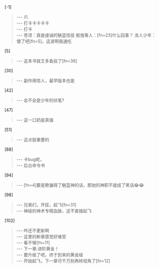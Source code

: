 
[-1] 
>--- 爪<br>
>--- 打卡卡卡卡卡<br>
>--- 打卡<br>
>--- 苍须：我是虔诚的魅蓝信徒
舰鬼等人：[fn=23]什么回事？
龙人少年：傻了吧[fn=5]，这波啊我通吃<br>

[5] 
>--- 这本书我王多鱼投了[fn=36]<br>

[30] 
>--- 副作用惊人，最早版本也是<br>

[42] 
>--- 会不会是少年的伏笔?<br>

[47] 
>--- 这一口奶是真强<br>

[51] 
>--- 这点挺重要的<br>

[88] 
>--- 卡bug呢，<br>
>--- 后台命令书<br>

[94] 
>--- [fn=4]要是欺骗得了魅蓝神的话，那祂的神职不就成了笑话😂😂<br>

[98] 
>--- 兄弟们，开挂，起飞[fn=31]<br>
>--- 神级的神术专精血脉，这不直接起飞<br>

[102] 
>--- 咋还不更新啊<br>
>--- 这里的断章感觉好难受<br>
>--- 看不够[fn=11]<br>
>--- 下一章:进阶黄金！<br>
>--- 要升级了吧，终于到来的黄金级<br>
>--- 开始起飞，下一章可千万别再转视角了[fn=12]<br>
